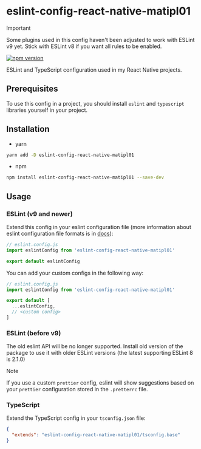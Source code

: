 # eslint-config-react-native-matipl01

> [!IMPORTANT]  
> Some plugins used in this config haven't been adjusted to work
> with ESLint v9 yet. Stick with ESLint v8 if you want all rules to
> be enabled.

[![npm version](https://badge.fury.io/js/eslint-config-react-native-matipl01.svg)](https://badge.fury.io/js/eslint-config-react-native-matipl01)

ESLint and TypeScript configuration used in my React Native projects.

## Prerequisites

To use this config in a project, you should install `eslint` and `typescript` libraries yourself in your project.

## Installation

- yarn

```sh
yarn add -D eslint-config-react-native-matipl01
```

- npm

```sh
npm install eslint-config-react-native-matipl01 --save-dev
```

## Usage

### ESLint (v9 and newer)

Extend this config in your eslint configuration file (more information about eslint configuration file formats is in [docs](https://eslint.org/docs/latest/use/configure/configuration-files#configuration-file-formats)):

```js
// eslint.config.js
import eslintConfig from 'eslint-config-react-native-matipl01'

export default eslintConfig
```

You can add your custom configs in the following way:

```js
// eslint.config.js
import eslintConfig from 'eslint-config-react-native-matipl01'

export default [
  ...eslintConfig,
  // <custom config>
]
```

### ESLint (before v9)

The old eslint API will be no longer supported. Install old version of the package
to use it with older ESLint versions (the latest supporting ESLint 8 is 2.1.0)

> [!NOTE]  
> If you use a custom `prettier` config, eslint will show suggestions based
on your `prettier` configuration stored in the `.pretterrc` file.

### TypeScript

Extend the TypeScript config in your `tsconfig.json` file:

```json
{
  "extends": "eslint-config-react-native-matipl01/tsconfig.base"
}
```
